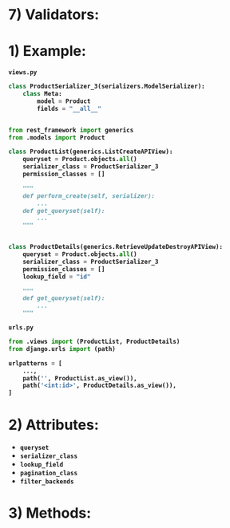 # 7) Validators:


# 1) Example:
<b>

`views.py`

```python
class ProductSerializer_3(serializers.ModelSerializer):
    class Meta:
        model = Product
        fields = "__all__"


from rest_framework import generics
from .models import Product

class ProductList(generics.ListCreateAPIView):
    queryset = Product.objects.all()
    serializer_class = ProductSerializer_3
    permission_classes = []

    """
    def perform_create(self, serializer):
        ...
    def get_queryset(self):
        ...
    """


class ProductDetails(generics.RetrieveUpdateDestroyAPIView):
    queryset = Product.objects.all()
    serializer_class = ProductSerializer_3
    permission_classes = []
    lookup_field = "id"

    """
    def get_queryset(self):
        ...
    """
```

`urls.py`
```python
from .views import (ProductList, ProductDetails)
from django.urls import (path)

urlpatterns = [
    ...,
    path('', ProductList.as_view()),
    path('<int:id>', ProductDetails.as_view()),
]
```
</b>














































# 2) Attributes:


- **`queryset`**
- **`serializer_class`**
- **`lookup_field`**
- **`pagination_class`**
- **`filter_backends`**
















































# 3) Methods:















